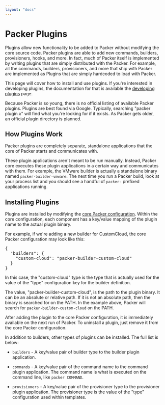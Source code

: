 ```yaml
---
layout: "docs"
---
```


# Packer Plugins

Plugins allow new functionality to be added to Packer without
modifying the core source code. Packer plugins are able to add new
commands, builders, provisioners, hooks, and more. In fact, much of Packer
itself is implemented by writing plugins that are simply distributed with
the Packer. For example, all the commands, builders, provisioners, and more
that ship with Packer are implemented as Plugins that are simply hardcoded
to load with Packer.

This page will cover how to install and use plugins. If you're interested
in developing plugins, the documentation for that is available the
[developing plugins](/docs/extend/developing-plugins.html) page.

Because Packer is so young, there is no official listing of available
Packer plugins. Plugins are best found via Google. Typically, searching
"packer plugin _x_" will find what you're looking for if it exists. As
Packer gets older, an official plugin directory is planned.

## How Plugins Work

Packer plugins are completely separate, standalone applications that the
core of Packer starts and communicates with.

These plugin applications aren't meant to be run manually. Instead, Packer core executes
these plugin applications in a certain way and communicates with them.
For example, the VMware builder is actually a standalone binary named
`packer-builder-vmware`. The next time you run a Packer build, look at
your process list and you should see a handful of `packer-` prefixed
applications running.

## Installing Plugins

Plugins are installed by modifying the [core Packer configuration](/docs/other/core-configuration.html). Within
the core configuration, each component has a key/value mapping of the
plugin name to the actual plugin binary.

For example, if we're adding a new builder for CustomCloud, the core
Packer configuration may look like this:

<pre class="prettyprint">
{
  "builders": {
    "custom-cloud": "packer-builder-custom-cloud"
  }
}
</pre>

In this case, the "custom-cloud" type is the type that is actually used for the value
of the "type" configuration key for the builder definition.

The value, "packer-builder-custom-cloud", is the path to the plugin binary.
It can be an absolute or relative path. If it is not an absolute path, then
the binary is searched for on the PATH. In the example above, Packer will
search for `packer-builder-custom-cloud` on the PATH.

After adding the plugin to the core Packer configuration, it is immediately
available on the next run of Packer. To uninstall a plugin, just remove it
from the core Packer configuration.

In addition to builders, other types of plugins can be installed. The full
list is below:

* `builders` - A key/value pair of builder type to the builder plugin
  application.

* `commands` - A key/value pair of the command name to the command plugin
  application. The command name is what is executed on the command line, like
  `packer COMMAND`.

* `provisioners` - A key/value pair of the provisioner type to the
  provisioner plugin application. The provisioner type is the value of the
  "type" configuration used within templates.
